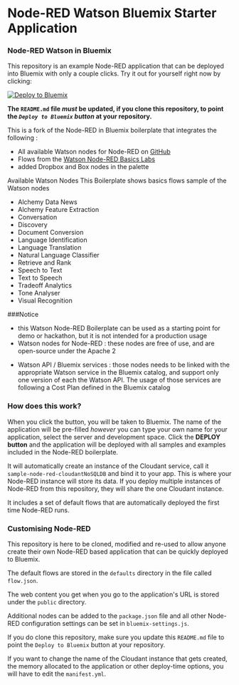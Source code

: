 Node-RED Watson Bluemix Starter Application
======================================

### Node-RED Watson in Bluemix

This repository is an example Node-RED application that can be deployed into
Bluemix with only a couple clicks. Try it out for yourself right now by clicking:

[![Deploy to Bluemix](https://bluemix.net/deploy/button.png)](https://bluemix.net/deploy?repository=https://github.com/vbelfoure/node-red-bluemix-starter.git)

**The `README.md` file *must* be updated, if you clone this repository, to point the *`Deploy to Bluemix` button* at your repository.**

This is a fork of the Node-RED in Bluemix boilerplate that integrates the following :

- All available Watson nodes for Node-RED on <a href="https://github.com/watson-developer-cloud/node-red-node-watson">GitHub</a>
- Flows from the <a href="https://github.com/watson-developer-cloud/node-red-labs/tree/master/basic_examples">Watson Node-RED Basics Labs</a>
- added Dropbox and Box nodes in the palette

Available Watson Nodes
This Boilerplate shows basics flows sample of the Watson nodes

- Alchemy Data News
- Alchemy Feature Extraction
- Conversation
- Discovery
- Document Conversion
- Language Identification
- Language Translation
- Natural Language Classifier
- Retrieve and Rank
- Speech to Text
- Text to Speech
- Tradeoff Analytics
- Tone Analyser
- Visual Recognition

###Notice
- this Watson Node-RED Boilerplate can be used as a starting point for demo or hackathon, but it is not intended for a production usage
- Watson nodes for Node-RED : these nodes are free of use, and are open-source under the Apache 2</p>
- Watson API / Bluemix services : those nodes needs to be linked with the appropriate Watson service in the Bluemix catalog, and support only one version of each the Watson API. The usage of those services are following a Cost Plan defined in the Bluemix catalog</p>

### How does this work?

When you click the button, you will be taken to Bluemix. The name of the application will be pre-filled *however* you can type your own name for your application, select the server and development space. Click the **DEPLOY button** and the application will be deployed with all samples and examples included in the Node-RED boilerplate.

It will automatically create an instance of the Cloudant service, call it `sample-node-red-cloudantNoSQLDB` and bind it to your app. This is where your Node-RED instance will store its data. If you deploy multiple instances of Node-RED from this repository, they will share the one Cloudant instance.

It includes a set of default flows that are automatically deployed the first time Node-RED runs.

### Customising Node-RED

This repository is here to be cloned, modified and re-used to allow anyone create their own Node-RED based application that can be quickly deployed to Bluemix.

The default flows are stored in the `defaults` directory in the file called `flow.json`.

The web content you get when you go to the application's URL is stored under the `public` directory.

Additional nodes can be added to the `package.json` file and all other Node-RED configuration settings can be set in `bluemix-settings.js`.

If you do clone this repository, make sure you update this `README.md` file to point the `Deploy to Bluemix` button at your repository.

If you want to change the name of the Cloudant instance that gets created, the memory allocated to the application or other deploy-time options, you will have to edit the `manifest.yml`.
